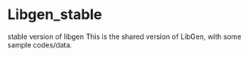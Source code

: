 # Libgen_stable
stable version of libgen
This is the shared version of LibGen, with some sample codes/data.
